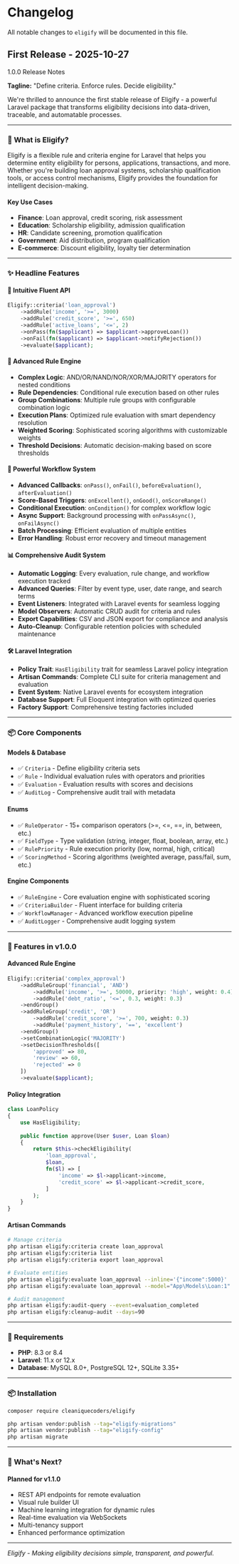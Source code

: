 # Changelog

All notable changes to `eligify` will be documented in this file.

## First Release - 2025-10-27

1.0.0 Release Notes

**Tagline:** "Define criteria. Enforce rules. Decide eligibility."

We're thrilled to announce the first stable release of Eligify - a powerful Laravel package that transforms eligibility decisions into data-driven, traceable, and automatable processes.


---

### 🌟 What is Eligify?

Eligify is a flexible rule and criteria engine for Laravel that helps you determine entity eligibility for persons, applications, transactions, and more. Whether you're building loan approval systems, scholarship qualification tools, or access control mechanisms, Eligify provides the foundation for intelligent decision-making.

#### Key Use Cases

- **Finance**: Loan approval, credit scoring, risk assessment
- **Education**: Scholarship eligibility, admission qualification
- **HR**: Candidate screening, promotion qualification
- **Government**: Aid distribution, program qualification
- **E-commerce**: Discount eligibility, loyalty tier determination


---

### ✨ Headline Features

#### 🎯 Intuitive Fluent API

```php
Eligify::criteria('loan_approval')
    ->addRule('income', '>=', 3000)
    ->addRule('credit_score', '>=', 650)
    ->addRule('active_loans', '<=', 2)
    ->onPass(fn($applicant) => $applicant->approveLoan())
    ->onFail(fn($applicant) => $applicant->notifyRejection())
    ->evaluate($applicant);

```
#### 🧠 Advanced Rule Engine

- **Complex Logic**: AND/OR/NAND/NOR/XOR/MAJORITY operators for nested conditions
- **Rule Dependencies**: Conditional rule execution based on other rules
- **Group Combinations**: Multiple rule groups with configurable combination logic
- **Execution Plans**: Optimized rule evaluation with smart dependency resolution
- **Weighted Scoring**: Sophisticated scoring algorithms with customizable weights
- **Threshold Decisions**: Automatic decision-making based on score thresholds

#### 🔄 Powerful Workflow System

- **Advanced Callbacks**: `onPass()`, `onFail()`, `beforeEvaluation()`, `afterEvaluation()`
- **Score-Based Triggers**: `onExcellent()`, `onGood()`, `onScoreRange()`
- **Conditional Execution**: `onCondition()` for complex workflow logic
- **Async Support**: Background processing with `onPassAsync()`, `onFailAsync()`
- **Batch Processing**: Efficient evaluation of multiple entities
- **Error Handling**: Robust error recovery and timeout management

#### 📊 Comprehensive Audit System

- **Automatic Logging**: Every evaluation, rule change, and workflow execution tracked
- **Advanced Queries**: Filter by event type, user, date range, and search terms
- **Event Listeners**: Integrated with Laravel events for seamless logging
- **Model Observers**: Automatic CRUD audit for criteria and rules
- **Export Capabilities**: CSV and JSON export for compliance and analysis
- **Auto-Cleanup**: Configurable retention policies with scheduled maintenance

#### 🛠️ Laravel Integration

- **Policy Trait**: `HasEligibility` trait for seamless Laravel policy integration
- **Artisan Commands**: Complete CLI suite for criteria management and evaluation
- **Event System**: Native Laravel events for ecosystem integration
- **Database Support**: Full Eloquent integration with optimized queries
- **Factory Support**: Comprehensive testing factories included


---

### 📦 Core Components

#### Models & Database

- ✅ `Criteria` - Define eligibility criteria sets
- ✅ `Rule` - Individual evaluation rules with operators and priorities
- ✅ `Evaluation` - Evaluation results with scores and decisions
- ✅ `AuditLog` - Comprehensive audit trail with metadata

#### Enums

- ✅ `RuleOperator` - 15+ comparison operators (>=, <=, ==, in, between, etc.)
- ✅ `FieldType` - Type validation (string, integer, float, boolean, array, etc.)
- ✅ `RulePriority` - Rule execution priority (low, normal, high, critical)
- ✅ `ScoringMethod` - Scoring algorithms (weighted average, pass/fail, sum, etc.)

#### Engine Components

- ✅ `RuleEngine` - Core evaluation engine with sophisticated scoring
- ✅ `CriteriaBuilder` - Fluent interface for building criteria
- ✅ `WorkflowManager` - Advanced workflow execution pipeline
- ✅ `AuditLogger` - Comprehensive audit logging system


---

### 🚀 Features in v1.0.0

#### Advanced Rule Engine

```php
Eligify::criteria('complex_approval')
    ->addRuleGroup('financial', 'AND')
        ->addRule('income', '>=', 50000, priority: 'high', weight: 0.4)
        ->addRule('debt_ratio', '<=', 0.3, weight: 0.3)
    ->endGroup()
    ->addRuleGroup('credit', 'OR')
        ->addRule('credit_score', '>=', 700, weight: 0.3)
        ->addRule('payment_history', '==', 'excellent')
    ->endGroup()
    ->setCombinationLogic('MAJORITY')
    ->setDecisionThresholds([
        'approved' => 80,
        'review' => 60,
        'rejected' => 0
    ])
    ->evaluate($applicant);

```
#### Policy Integration

```php
class LoanPolicy
{
    use HasEligibility;
    
    public function approve(User $user, Loan $loan)
    {
        return $this->checkEligibility(
            'loan_approval',
            $loan,
            fn($l) => [
                'income' => $l->applicant->income,
                'credit_score' => $l->applicant->credit_score,
            ]
        );
    }
}

```
#### Artisan Commands

```bash
# Manage criteria
php artisan eligify:criteria create loan_approval
php artisan eligify:criteria list
php artisan eligify:criteria export loan_approval

# Evaluate entities
php artisan eligify:evaluate loan_approval --inline='{"income":5000}'
php artisan eligify:evaluate loan_approval --model="App\Models\Loan:1"

# Audit management
php artisan eligify:audit-query --event=evaluation_completed
php artisan eligify:cleanup-audit --days=90

```

---

### 🔧 Requirements

- **PHP**: 8.3 or 8.4
- **Laravel**: 11.x or 12.x
- **Database**: MySQL 8.0+, PostgreSQL 12+, SQLite 3.35+


---

### 📦 Installation

```bash
composer require cleaniquecoders/eligify

```
```bash
php artisan vendor:publish --tag="eligify-migrations"
php artisan vendor:publish --tag="eligify-config"
php artisan migrate

```

---

### 🎯 What's Next?

#### Planned for v1.1.0

- REST API endpoints for remote evaluation
- Visual rule builder UI
- Machine learning integration for dynamic rules
- Real-time evaluation via WebSockets
- Multi-tenancy support
- Enhanced performance optimization


---

*Eligify - Making eligibility decisions simple, transparent, and powerful.*
